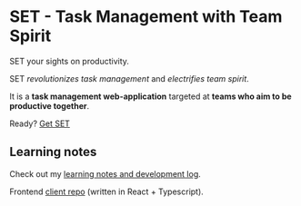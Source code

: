 # SET - Task Management with Team Spirit

SET your sights on productivity.

SET *revolutionizes task management* and *electrifies team spirit*.

It is a **task management web-application** targeted at **teams who aim to be productive together**.

Ready? [Get SET](https://set-cvwo.herokuapp.com/)

## Learning notes

Check out my [learning notes and development log](https://docs.google.com/document/d/1LSkzmuELoEUR9OamS6IA2vcOzOts8ildeN2QDfLCPMY/edit?usp=sharing).

Frontend [client repo](https://github.com/qreoct/set-cvwo-client) (written in React + Typescript).